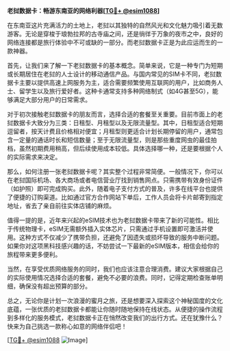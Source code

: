 **老挝数据卡：畅游东南亚的网络利器[[TG💪+ @esim1088](https://t.me/s/esim1088)]**

在东南亚这片充满活力的土地上，老挝以其独特的自然风光和文化魅力吸引着无数游客。无论是穿梭于琅勃拉邦的古寺庙之间，还是徜徉于万象的夜市之中，良好的网络连接都是旅行体验中不可或缺的一部分。而老挝数据卡正是为此应运而生的一款神器。

首先，让我们来了解一下老挝数据卡的基本概念。简单来说，它是一种专门为短期或长期居住在老挝的人士设计的移动通信产品。与国内常见的SIM卡不同，老挝数据卡主要以提供高速上网服务为主，适合需要频繁使用互联网的用户，比如商务人士、留学生以及旅行爱好者。这种卡通常支持多种网络制式（如4G甚至5G），能够满足大部分用户的日常需求。

对于初次接触老挝数据卡的朋友而言，选择合适的套餐至关重要。目前市面上的老挝数据卡大致分为三类：日租型、月租型以及无限流量型。其中，日租型适合短期逗留者，按天计费且价格相对便宜；月租型则更适合计划长期停留的用户，通常包含一定量的通话时长和短信数量；至于无限流量型，则是那些重度网虫的最佳拍档，虽然初期费用稍高，但后续使用成本较低。具体选择哪一种，还是要根据个人的实际需求来决定。

那么，如何注册一张老挝数据卡呢？其实整个过程非常简便。一般情况下，你可以在老挝国际机场、各大商场或者电信营业厅找到销售网点。只需携带有效身份证件（如护照）即可完成购买。此外，随着电子支付方式的普及，许多在线平台也提供了便捷的订购渠道。比如通过官方合作网站下单后，工作人员会将卡片邮寄到指定地址，省去了亲自前往实体店铺的麻烦。

值得一提的是，近年来兴起的eSIM技术也为老挝数据卡带来了新的可能性。相比于传统物理卡，eSIM无需额外插入实体芯片，只需通过手机设置即可激活并使用。这种方式不仅减少了携带负担，还避免了因遗失或损坏导致的服务中断问题。如果你对这项黑科技感兴趣的话，不妨尝试一下最新的eSIM版本，相信会给你的旅程带来更多便利。

当然，在享受优质网络服务的同时，我们也应该注意合理消费。建议大家根据自己的实际使用情况选择合适的套餐，避免不必要的浪费。同时，记得定期检查账单明细，确保没有超出预算的部分。

总之，无论你是计划一次浪漫的蜜月之旅，还是想要深入探索这个神秘国度的文化底蕴，一张优质的老挝数据卡都能让你随时随地保持在线状态。从便捷的操作流程到多样化的服务模式，老挝数据卡正在悄然改变我们的出行方式。还在犹豫什么？快来为自己挑选一款称心如意的网络伴侣吧！

[[TG💪+ @esim1088](https://t.me/s/esim1088) ![Image](https://i.postimg.cc/4NQfJmqS/Snipaste-2025-05-13-00-14-12.png)]